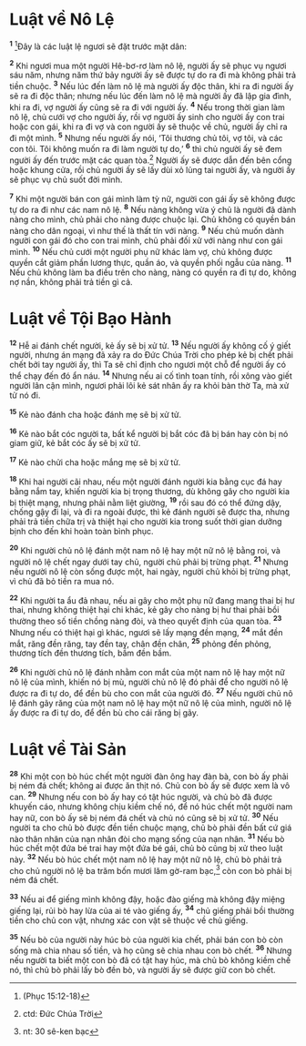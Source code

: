 # Luật về Nô Lệ

<sup><b>1</b></sup> [^1@-95bc0276-47cf-4276-b724-8b975567a9c8]Đây là các luật lệ ngươi sẽ đặt trước mặt dân:

<sup><b>2</b></sup> Khi ngươi mua một người Hê-bơ-rơ làm nô lệ, người ấy sẽ phục vụ ngươi sáu năm, nhưng năm thứ bảy người ấy sẽ được tự do ra đi mà không phải trả tiền chuộc. <sup><b>3</b></sup> Nếu lúc đến làm nô lệ mà người ấy độc thân, khi ra đi người ấy sẽ ra đi độc thân; nhưng nếu lúc đến làm nô lệ mà người ấy đã lập gia đình, khi ra đi, vợ người ấy cũng sẽ ra đi với người ấy. <sup><b>4</b></sup> Nếu trong thời gian làm nô lệ, chủ cưới vợ cho người ấy, rồi vợ người ấy sinh cho người ấy con trai hoặc con gái, khi ra đi vợ và con người ấy sẽ thuộc về chủ, người ấy chỉ ra đi một mình. <sup><b>5</b></sup> Nhưng nếu người ấy nói, ‘Tôi thương chủ tôi, vợ tôi, và các con tôi. Tôi không muốn ra đi làm người tự do,’ <sup><b>6</b></sup> thì chủ người ấy sẽ đem người ấy đến trước mặt các quan tòa.[^1-95bc0276-47cf-4276-b724-8b975567a9c8] Người ấy sẽ được dẫn đến bên cổng hoặc khung cửa, rồi chủ người ấy sẽ lấy dùi xỏ lủng tai người ấy, và người ấy sẽ phục vụ chủ suốt đời mình.

<sup><b>7</b></sup> Khi một người bán con gái mình làm tỳ nữ, người con gái ấy sẽ không được tự do ra đi như các nam nô lệ. <sup><b>8</b></sup> Nếu nàng không vừa ý chủ là người đã dành nàng cho mình, chủ phải cho nàng được chuộc lại. Chủ không có quyền bán nàng cho dân ngoại, vì như thế là thất tín với nàng. <sup><b>9</b></sup> Nếu chủ muốn dành người con gái đó cho con trai mình, chủ phải đối xử với nàng như con gái mình. <sup><b>10</b></sup> Nếu chủ cưới một người phụ nữ khác làm vợ, chủ không được quyền cắt giảm phần lương thực, quần áo, và quyền phối ngẫu của nàng. <sup><b>11</b></sup> Nếu chủ không làm ba điều trên cho nàng, nàng có quyền ra đi tự do, không nợ nần, không phải trả tiền gì cả.

# Luật về Tội Bạo Hành

<sup><b>12</b></sup> Hễ ai đánh chết người, kẻ ấy sẽ bị xử tử. <sup><b>13</b></sup> Nếu người ấy không cố ý giết người, nhưng án mạng đã xảy ra do Đức Chúa Trời cho phép kẻ bị chết phải chết bởi tay người ấy, thì Ta sẽ chỉ định cho ngươi một chỗ để người ấy có thể chạy đến đó ẩn náu. <sup><b>14</b></sup> Nhưng nếu ai cố tình toan tính, rồi xông vào giết người lân cận mình, ngươi phải lôi kẻ sát nhân ấy ra khỏi bàn thờ Ta, mà xử tử nó đi.

<sup><b>15</b></sup> Kẻ nào đánh cha hoặc đánh mẹ sẽ bị xử tử.

<sup><b>16</b></sup> Kẻ nào bắt cóc người ta, bất kể người bị bắt cóc đã bị bán hay còn bị nó giam giữ, kẻ bắt cóc ấy sẽ bị xử tử.

<sup><b>17</b></sup> Kẻ nào chửi cha hoặc mắng mẹ sẽ bị xử tử.

<sup><b>18</b></sup> Khi hai người cãi nhau, nếu một người đánh người kia bằng cục đá hay bằng nắm tay, khiến người kia bị trọng thương, dù không gây cho người kia bị thiệt mạng, nhưng phải nằm liệt giường, <sup><b>19</b></sup> rồi sau đó có thể đứng dậy, chống gậy đi lại, và đi ra ngoài được, thì kẻ đánh người sẽ được tha, nhưng phải trả tiền chữa trị và thiệt hại cho người kia trong suốt thời gian dưỡng bịnh cho đến khi hoàn toàn bình phục.

<sup><b>20</b></sup> Khi người chủ nô lệ đánh một nam nô lệ hay một nữ nô lệ bằng roi, và người nô lệ chết ngay dưới tay chủ, người chủ phải bị trừng phạt. <sup><b>21</b></sup> Nhưng nếu người nô lệ còn sống được một, hai ngày, người chủ khỏi bị trừng phạt, vì chủ đã bỏ tiền ra mua nó.

<sup><b>22</b></sup> Khi người ta ẩu đả nhau, nếu ai gây cho một phụ nữ đang mang thai bị hư thai, nhưng không thiệt hại chi khác, kẻ gây cho nàng bị hư thai phải bồi thường theo số tiền chồng nàng đòi, và theo quyết định của quan tòa. <sup><b>23</b></sup> Nhưng nếu có thiệt hại gì khác, ngươi sẽ lấy mạng đền mạng, <sup><b>24</b></sup> mắt đền mắt, răng đền răng, tay đền tay, chân đền chân, <sup><b>25</b></sup> phỏng đền phỏng, thương tích đền thương tích, bầm đền bầm.

<sup><b>26</b></sup> Khi người chủ nô lệ đánh nhằm con mắt của một nam nô lệ hay một nữ nô lệ của mình, khiến nó bị mù, người chủ nô lệ đó phải để cho người nô lệ được ra đi tự do, để đền bù cho con mắt của người đó. <sup><b>27</b></sup> Nếu người chủ nô lệ đánh gãy răng của một nam nô lệ hay một nữ nô lệ của mình, người nô lệ ấy được ra đi tự do, để đền bù cho cái răng bị gãy.

# Luật về Tài Sản

<sup><b>28</b></sup> Khi một con bò húc chết một người đàn ông hay đàn bà, con bò ấy phải bị ném đá chết; không ai được ăn thịt nó. Chủ con bò ấy sẽ được xem là vô can. <sup><b>29</b></sup> Nhưng nếu con bò ấy hay có tật húc người, và chủ bò đã được khuyến cáo, nhưng không chịu kiềm chế nó, để nó húc chết một người nam hay nữ, con bò ấy sẽ bị ném đá chết và chủ nó cũng sẽ bị xử tử. <sup><b>30</b></sup> Nếu người ta cho chủ bò được đền tiền chuộc mạng, chủ bò phải đền bất cứ giá nào thân nhân của nạn nhân đòi cho mạng sống của nạn nhân. <sup><b>31</b></sup> Nếu bò húc chết một đứa bé trai hay một đứa bé gái, chủ bò cũng bị xử theo luật này. <sup><b>32</b></sup> Nếu bò húc chết một nam nô lệ hay một nữ nô lệ, chủ bò phải trả cho chủ người nô lệ ba trăm bốn mươi lăm gờ-ram bạc,[^2-95bc0276-47cf-4276-b724-8b975567a9c8] còn con bò phải bị ném đá chết.

<sup><b>33</b></sup> Nếu ai để giếng mình không đậy, hoặc đào giếng mà không đậy miệng giếng lại, rủi bò hay lừa của ai té vào giếng ấy, <sup><b>34</b></sup> chủ giếng phải bồi thường tiền cho chủ con vật, nhưng xác con vật sẽ thuộc về chủ giếng.

<sup><b>35</b></sup> Nếu bò của người này húc bò của người kia chết, phải bán con bò còn sống mà chia nhau số tiền, và họ cũng sẽ chia nhau con bò chết. <sup><b>36</b></sup> Nhưng nếu người ta biết một con bò đã có tật hay húc, mà chủ bò không kiềm chế nó, thì chủ bò phải lấy bò đền bò, và người ấy sẽ được giữ con bò chết.

[^1-95bc0276-47cf-4276-b724-8b975567a9c8]: ctd: Đức Chúa Trời

[^2-95bc0276-47cf-4276-b724-8b975567a9c8]: nt: 30 sê-ken bạc

[^1@-95bc0276-47cf-4276-b724-8b975567a9c8]: (Phục 15:12-18)

